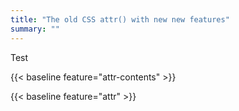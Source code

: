 ```yaml
---
title: "The old CSS attr() with new new features"
summary: ""
---
```


Test

{{< baseline feature="attr-contents" >}}

{{< baseline feature="attr" >}}
